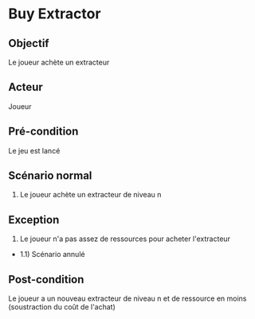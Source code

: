 # Buy Extractor

## Objectif

Le joueur achète un extracteur

## Acteur

Joueur

## Pré-condition

Le jeu est lancé

## Scénario normal


1) Le joueur achète un extracteur de niveau n

## Exception

1) Le joueur n'a pas assez de ressources pour acheter l'extracteur
- 1.1) Scénario annulé

## Post-condition

Le joueur a un nouveau extracteur de niveau n et de ressource en moins (soustraction du coût de l'achat)
